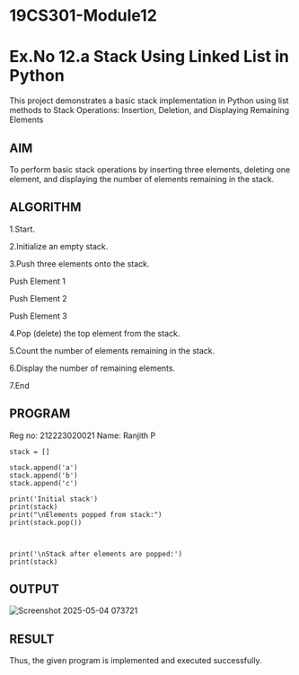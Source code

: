 # 19CS301-Module12
# Ex.No 12.a Stack Using Linked List in Python

This project demonstrates a basic stack implementation in Python using list methods to Stack Operations: Insertion, Deletion, and Displaying Remaining Elements

## AIM

To perform basic stack operations by inserting three elements, deleting one element, and displaying the number of elements remaining in the stack.
## ALGORITHM

1.Start.

2.Initialize an empty stack.

3.Push three elements onto the stack.

   Push Element 1
   
   Push Element 2

   Push Element 3
   
4.Pop (delete) the top element from the stack.

5.Count the number of elements remaining in the stack.

6.Display the number of remaining elements.

7.End

## PROGRAM
Reg no: 212223020021
Name: Ranjith P

```
stack = []

stack.append('a')
stack.append('b')
stack.append('c')

print('Initial stack')
print(stack)
print("\nElements popped from stack:")
print(stack.pop())



print('\nStack after elements are popped:')
print(stack)
```
## OUTPUT

![Screenshot 2025-05-04 073721](https://github.com/user-attachments/assets/bc9b5fb4-dfba-4fad-8077-e8aa3f25b691)

## RESULT
 Thus, the given program is implemented and executed successfully.


